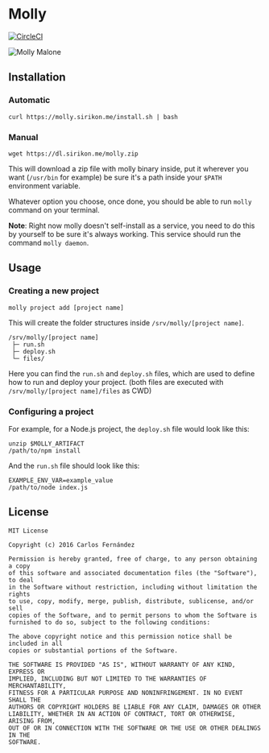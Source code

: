 # Molly #

[![CircleCI](https://circleci.com/gh/Sirikon/molly.svg?style=svg)](https://circleci.com/gh/Sirikon/molly)

![Molly Malone](http://i.imgur.com/vpbfqlb.jpg)

## Installation ##

### Automatic ###

```
curl https://molly.sirikon.me/install.sh | bash
```
### Manual ###

```
wget https://dl.sirikon.me/molly.zip
```

This will download a zip file with molly binary inside,
put it wherever you want (`/usr/bin` for example) be sure it's
a path inside your `$PATH` environment variable.

Whatever option you choose, once done, you should be able to run `molly`
command on your terminal.

__Note__: Right now molly doesn't self-install as a service, you need
to do this by yourself to be sure it's always working. This service
should run the command `molly daemon`.

## Usage ##

### Creating a new project ###

```
molly project add [project name]
```

This will create the folder structures inside `/srv/molly/[project name]`.

```
/srv/molly/[project name]
 ├─ run.sh
 ├─ deploy.sh
 └─ files/
```

Here you
can find the `run.sh` and `deploy.sh` files, which are used to define how
to run and deploy your project. (both files are executed with
`/srv/molly/[project name]/files` as CWD)

### Configuring a project ###

For example, for a Node.js project, the `deploy.sh` file would look like this:

```
unzip $MOLLY_ARTIFACT
/path/to/npm install
```

And the `run.sh` file should look like this:

```
EXAMPLE_ENV_VAR=example_value
/path/to/node index.js
```

## License ##

```
MIT License

Copyright (c) 2016 Carlos Fernández

Permission is hereby granted, free of charge, to any person obtaining a copy
of this software and associated documentation files (the "Software"), to deal
in the Software without restriction, including without limitation the rights
to use, copy, modify, merge, publish, distribute, sublicense, and/or sell
copies of the Software, and to permit persons to whom the Software is
furnished to do so, subject to the following conditions:

The above copyright notice and this permission notice shall be included in all
copies or substantial portions of the Software.

THE SOFTWARE IS PROVIDED "AS IS", WITHOUT WARRANTY OF ANY KIND, EXPRESS OR
IMPLIED, INCLUDING BUT NOT LIMITED TO THE WARRANTIES OF MERCHANTABILITY,
FITNESS FOR A PARTICULAR PURPOSE AND NONINFRINGEMENT. IN NO EVENT SHALL THE
AUTHORS OR COPYRIGHT HOLDERS BE LIABLE FOR ANY CLAIM, DAMAGES OR OTHER
LIABILITY, WHETHER IN AN ACTION OF CONTRACT, TORT OR OTHERWISE, ARISING FROM,
OUT OF OR IN CONNECTION WITH THE SOFTWARE OR THE USE OR OTHER DEALINGS IN THE
SOFTWARE.
```
